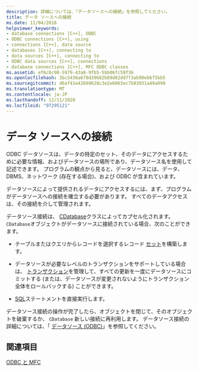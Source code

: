 ```yaml
---
description: 詳細については、「データソースへの接続」を参照してください。
title: データ ソースへの接続
ms.date: 11/04/2016
helpviewer_keywords:
- database connections [C++], ODBC
- ODBC connections [C++], using
- connections [C++], data source
- databases [C++], connecting to
- data sources [C++], connecting to
- ODBC data sources [C++], connections
- database connections [C++], MFC ODBC classes
ms.assetid: ef6c8c98-5979-43a8-9fb5-5bb06fc59f36
ms.openlocfilehash: 3bc5436a678d39682b89d82dd7f3ab90eb6f5bb5
ms.sourcegitcommit: d6af41e42699628c3e2e6063ec7b03931a49a098
ms.translationtype: MT
ms.contentlocale: ja-JP
ms.lasthandoff: 12/11/2020
ms.locfileid: "97295121"
---
```

# <a name="connecting-to-a-data-source"></a>データ ソースへの接続

ODBC データソースは、データの特定のセット、そのデータにアクセスするために必要な情報、およびデータソースの場所であり、データソース名を使用して記述できます。 プログラムの観点から見ると、データソースには、データ、DBMS、ネットワーク (存在する場合)、および ODBC が含まれています。

データソースによって提供されるデータにアクセスするには、まず、プログラムがデータソースへの接続を確立する必要があります。 すべてのデータアクセスは、その接続を介して管理されます。

データソース接続は、 [CDatabase](../../mfc/reference/cdatabase-class.md)クラスによってカプセル化されます。 `CDatabase`オブジェクトがデータソースに接続されている場合、次のことができます。

- テーブルまたはクエリからレコードを選択するレコード [セット](../../mfc/reference/crecordset-class.md)を構築します。

- データソースが必要なレベルのトランザクションをサポートしている場合は、 [トランザクション](../../data/odbc/transaction-odbc.md)を管理して、すべての更新を一度にデータソースにコミットする (または、データソースが変更されないようにトランザクション全体をロールバックする) ことができます。

- [SQL](../../data/odbc/sql.md)ステートメントを直接実行します。

データソース接続の操作が完了したら、オブジェクトを閉じて、そのオブジェクトを破棄するか、 `CDatabase` 新しい接続に再利用します。 データソース接続の詳細については、「 [データソース (ODBC)](../../data/odbc/data-source-odbc.md)」を参照してください。

## <a name="see-also"></a>関連項目

[ODBC と MFC](../../data/odbc/odbc-and-mfc.md)
